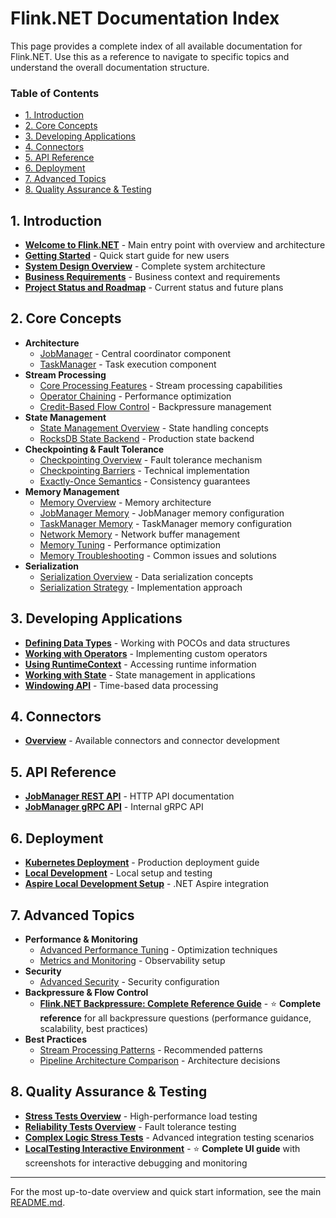 # Flink.NET Documentation Index

This page provides a complete index of all available documentation for Flink.NET. Use this as a reference to navigate to specific topics and understand the overall documentation structure.

### Table of Contents
- [1. Introduction](#1-introduction)
- [2. Core Concepts](#2-core-concepts)
- [3. Developing Applications](#3-developing-applications)
- [4. Connectors](#4-connectors)
- [5. API Reference](#5-api-reference)
- [6. Deployment](#6-deployment)
- [7. Advanced Topics](#7-advanced-topics)
- [8. Quality Assurance & Testing](#8-quality-assurance--testing)

## 1. Introduction
*   **[Welcome to Flink.NET](Home.md)** - Main entry point with overview and architecture
*   **[Getting Started](Getting-Started.md)** - Quick start guide for new users
*   **[System Design Overview](System-Design-Overview.md)** - Complete system architecture
*   **[Business Requirements](Business-Requirements.md)** - Business context and requirements
*   **[Project Status and Roadmap](Project-Status-And-Roadmap.md)** - Current status and future plans

## 2. Core Concepts
*   **Architecture**
    *   [JobManager](Core-Concepts-JobManager.md) - Central coordinator component
    *   [TaskManager](Core-Concepts-TaskManager.md) - Task execution component
*   **Stream Processing**
    *   [Core Processing Features](Core-Processing-Features.md) - Stream processing capabilities
    *   [Operator Chaining](Operator-Chaining.md) - Performance optimization
    *   [Credit-Based Flow Control](Credit-Based-Flow-Control.md) - Backpressure management
*   **State Management**
    *   [State Management Overview](Core-Concepts-State-Management-Overview.md) - State handling concepts
    *   [RocksDB State Backend](Core-Concepts-RocksDB-State-Backend.md) - Production state backend
*   **Checkpointing & Fault Tolerance**
    *   [Checkpointing Overview](Core-Concepts-Checkpointing-Overview.md) - Fault tolerance mechanism
    *   [Checkpointing Barriers](Core-Concepts-Checkpointing-Barriers.md) - Technical implementation
    *   [Exactly-Once Semantics](Core-Concepts-Exactly-Once-Semantics.md) - Consistency guarantees
*   **Memory Management**
    *   [Memory Overview](Core-Concepts-Memory-Overview.md) - Memory architecture
    *   [JobManager Memory](Core-Concepts-Memory-JobManager.md) - JobManager memory configuration
    *   [TaskManager Memory](Core-Concepts-Memory-TaskManager.md) - TaskManager memory configuration
    *   [Network Memory](Core-Concepts-Memory-Network.md) - Network buffer management
    *   [Memory Tuning](Core-Concepts-Memory-Tuning.md) - Performance optimization
    *   [Memory Troubleshooting](Core-Concepts-Memory-Troubleshooting.md) - Common issues and solutions
*   **Serialization**
    *   [Serialization Overview](Core-Concepts-Serialization.md) - Data serialization concepts
    *   [Serialization Strategy](Core-Concepts-Serialization-Strategy.md) - Implementation approach

## 3. Developing Applications
*   **[Defining Data Types](Developing-Data-Types.md)** - Working with POCOs and data structures
*   **[Working with Operators](Developing-Operators.md)** - Implementing custom operators
*   **[Using RuntimeContext](Developing-RuntimeContext.md)** - Accessing runtime information
*   **[Working with State](Developing-State.md)** - State management in applications
*   **[Windowing API](Developing-Windowing-Api.md)** - Time-based data processing

## 4. Connectors
*   **[Overview](Connectors-Overview.md)** - Available connectors and connector development

## 5. API Reference
*   **[JobManager REST API](JobManager-Rest-Api.md)** - HTTP API documentation
*   **[JobManager gRPC API](JobManager-Grpc-Api.md)** - Internal gRPC API

## 6. Deployment
*   **[Kubernetes Deployment](Deployment-Kubernetes.md)** - Production deployment guide
*   **[Local Development](Deployment-Local.md)** - Local setup and testing
*   **[Aspire Local Development Setup](Aspire-Local-Development-Setup.md)** - .NET Aspire integration

## 7. Advanced Topics
*   **Performance & Monitoring**
    *   [Advanced Performance Tuning](Advanced-Performance-Tuning.md) - Optimization techniques
    *   [Metrics and Monitoring](Advanced-Metrics-Monitoring.md) - Observability setup
*   **Security**
    *   [Advanced Security](Advanced-Security.md) - Security configuration
*   **Backpressure & Flow Control**
    *   **[Flink.NET Backpressure: Complete Reference Guide](Backpressure-Complete-Reference.md)** - ⭐ **Complete reference** for all backpressure questions (performance guidance, scalability, best practices)
*   **Best Practices**
    *   [Stream Processing Patterns](Flink.Net-Best-Practices-Stream-Processing-Patterns.md) - Recommended patterns
    *   [Pipeline Architecture Comparison](Pipeline-Architecture-Comparison-Custom-vs-Flink.Net-Standard.md) - Architecture decisions

## 8. Quality Assurance & Testing
*   **[Stress Tests Overview](Stress-Tests-Overview.md)** - High-performance load testing
*   **[Reliability Tests Overview](Reliability-Tests-Overview.md)** - Fault tolerance testing
*   **[Complex Logic Stress Tests](Complex-Logic-Stress-Tests.md)** - Advanced integration testing scenarios
*   **[LocalTesting Interactive Environment](LocalTesting-Interactive-Environment.md)** - ⭐ **Complete UI guide** with screenshots for interactive debugging and monitoring

---

For the most up-to-date overview and quick start information, see the main [README.md](../../README.md).
